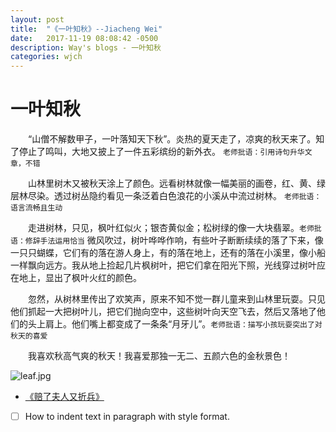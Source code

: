 ```yaml
---
layout: post
title:  "《一叶知秋》--Jiacheng Wei"
date:   2017-11-19 08:08:42 -0500
description: Way's blogs - 一叶知秋
categories: wjch
---
```


# 一叶知秋

&emsp;&emsp;“山僧不解数甲子，一叶落知天下秋”。炎热的夏天走了，凉爽的秋天来了。知了停止了鸣叫，大地又披上了一件五彩缤纷的新外衣。
`老师批语：引用诗句升华文章，不错`

&emsp;&emsp;山林里树木又被秋天涂上了颜色。远看树林就像一幅美丽的画卷，红、黄、绿层林尽染。透过树丛隐约看见一条泛着白色浪花的小溪从中流过树林。
`老师批语：语言流畅且生动`

&emsp;&emsp;走进树林，只见，枫叶红似火；银杏黄似金；松树绿的像一大块翡翠。`老师批语：修辞手法运用恰当` 微风吹过，树叶哗哗作响，有些叶子断断续续的落了下来，像一只只蝴蝶，它们有的落在游人身上，有的落在地上，还有的落在小溪里，像小船一样飘向远方。我从地上捡起几片枫树叶，把它们拿在阳光下照，光线穿过树叶应在地上，显出了枫叶火红的颜色。

&emsp;&emsp;忽然，从树林里传出了欢笑声，原来不知不觉一群儿童来到山林里玩耍。只见他们抓起一大把树叶儿，把它们抛向空中，这些树叶向天空飞去，然后又落地了他们的头上肩上。他们嘴上都变成了一条条“月牙儿”。`老师批语：描写小孩玩耍突出了对秋天的喜爱`

&emsp;&emsp;我喜欢秋高气爽的秋天！我喜爱那独一无二、五颜六色的金秋景色！

![leaf.jpg](/weijiacheng/img/leaf.jpg)

- [《赔了夫人又折兵》](/wjch/2016/11/19/Juren-ZuoWen-peilefuren.html)
- [ ] How to indent text in paragraph with style format.
